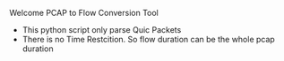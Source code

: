 Welcome PCAP to Flow Conversion Tool

- This python script only parse Quic Packets
- There is no Time Restcition. So flow duration can be the whole pcap duration